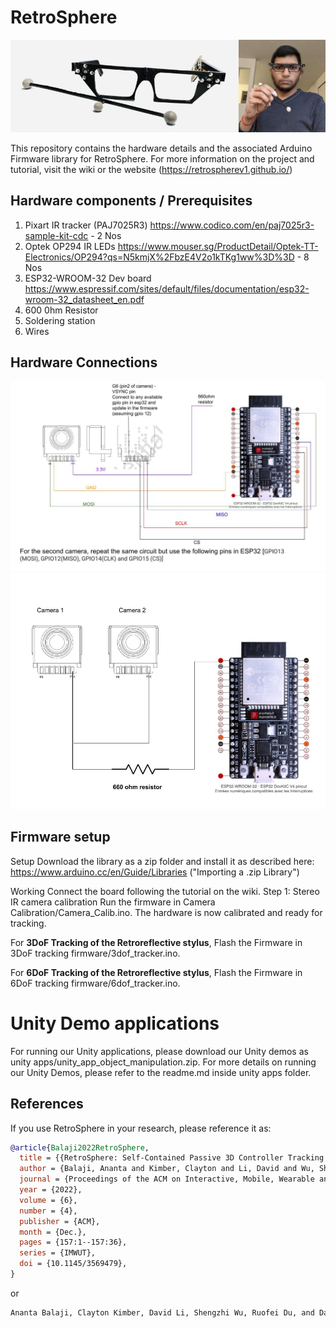 # RetroSphere

![RetroSphere prototype](images/retrosphere.jpeg)

This repository contains the hardware details and the associated Arduino Firmware library for RetroSphere. For more information on the project and tutorial, visit the wiki or the website (<https://retrospherev1.github.io/>) 

## Hardware components / Prerequisites
1. Pixart IR tracker (PAJ7025R3) <https://www.codico.com/en/paj7025r3-sample-kit-cdc> - 2 Nos
2. Optek OP294 IR LEDs <https://www.mouser.sg/ProductDetail/Optek-TT-Electronics/OP294?qs=N5kmjX%2FbzE4V2o1kTKg1ww%3D%3D> - 8 Nos
3. ESP32-WROOM-32 Dev board <https://www.espressif.com/sites/default/files/documentation/esp32-wroom-32_datasheet_en.pdf>
4. 600 0hm Resistor
5. Soldering station
6. Wires

## Hardware Connections
![Circuit diagram for pixart camera](images/pin_diagaram_ESP32_pixart.jpg)
![Two camera circuit diagram](images/two_camera_connection.jpg)

## Firmware setup

Setup
Download the library as a zip folder and install it as described here: https://www.arduino.cc/en/Guide/Libraries ("Importing a .zip Library")

Working
Connect the board following the tutorial on the wiki.
Step 1: Stereo IR camera calibration
Run the firmware in Camera Calibration/Camera_Calib.ino. The hardware is now calibrated and ready for tracking.

For **3DoF Tracking of the Retroreflective stylus**, Flash the Firmware in 3DoF tracking firmware/3dof_tracker.ino.

For **6DoF Tracking of the Retroreflective stylus**, Flash the Firmware in 6DoF tracking firmware/6dof_tracker.ino.

# Unity Demo applications

For running our Unity applications, please download our Unity demos as unity apps/unity_app_object_manipulation.zip. For more details on running our Unity Demos, please refer to the readme.md inside unity apps folder.
## References

If you use RetroSphere in your research, please reference it as:

```bibtex
@article{Balaji2022RetroSphere,
  title = {{RetroSphere: Self-Contained Passive 3D Controller Tracking for Augmented Reality}},
  author = {Balaji, Ananta and Kimber, Clayton and Li, David and Wu, Shengzhi and Du, Ruofei and Kim, David},
  journal = {Proceedings of the ACM on Interactive, Mobile, Wearable and Ubiquitous Technologies},
  year = {2022},
  volume = {6},
  number = {4},
  publisher = {ACM},
  month = {Dec.},
  pages = {157:1--157:36},
  series = {IMWUT},
  doi = {10.1145/3569479},
}
```

or

```txt
Ananta Balaji, Clayton Kimber, David Li, Shengzhi Wu, Ruofei Du, and David Kim. 2022. RetroSphere: Self-Contained Passive 3D Controller Tracking for Augmented Reality. Proceedings of the ACM on Interactive, Mobile, Wearable and Ubiquitous Technologies, 6(4), 157:1-157:36. DOI: https://doi.org/10.1145/3569479
```
